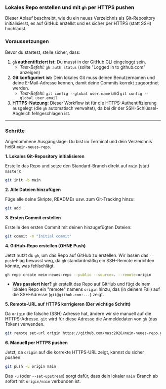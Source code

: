 ### Lokales Repo erstellen und mit `gh` per HTTPS pushen

Dieser Ablauf beschreibt, wie du ein neues Verzeichnis als Git-Repository initialisierst, es auf GitHub erstellst und es sicher per HTTPS (statt SSH) hochlädst.

### Voraussetzungen

Bevor du startest, stelle sicher, dass:

1.  **`gh` authentifiziert ist:** Du musst in der GitHub CLI eingeloggt sein.
      * *Test-Befehl:* `gh auth status` (sollte "Logged in to github.com" anzeigen)
2.  **Git konfiguriert ist:** Dein lokales Git muss deinen Benutzernamen und deine E-Mail-Adresse kennen, damit deine Commits korrekt zugeordnet werden.
      * *Test-Befehl:* `git config --global user.name` und `git config --global user.email`
3.  **HTTPS-Nutzung:** Dieser Workflow ist für die HTTPS-Authentifizierung ausgelegt (die `gh` automatisch verwaltet), da bei dir der SSH-Schlüssel-Abgleich fehlgeschlagen ist.

-----

### Schritte

Angenommene Ausgangslage: Du bist im Terminal und dein Verzeichnis heißt `mein-neues-repo`.

**1. Lokales Git-Repository initialisieren**

Erstelle das Repo und setze den Standard-Branch direkt auf `main` (statt `master`):

```bash
git init -b main
```

**2. Alle Dateien hinzufügen**

Füge alle deine Skripte, READMEs usw. zum Git-Tracking hinzu:

```bash
git add .
```

**3. Ersten Commit erstellen**

Erstelle den ersten Commit mit deinen hinzugefügten Dateien:

```bash
git commit -m "Initial commit"
```

**4. GitHub-Repo erstellen (OHNE Push)**

Jetzt nutzt du `gh`, um das Repo auf GitHub zu erstellen. Wir lassen das `--push`-Flag bewusst weg, da `gh` standardmäßig ein SSH-Remote einrichten könnte, was fehlschlägt.

```bash
gh repo create mein-neues-repo --public --source=. --remote=origin
```

  * **Was passiert hier?** `gh` erstellt das Repo auf GitHub und fügt deinem lokalen Repo ein "remote" namens `origin` hinzu, das (in deinem Fall) auf die SSH-Adresse (`git@github.com:...`) zeigt.

**5. Remote-URL auf HTTPS korrigieren (Der wichtige Schritt)**

Da `origin` die falsche (SSH) Adresse hat, ändern wir sie manuell auf die HTTPS-Adresse. `git` wird für diese Adresse die Anmeldedaten von `gh` (das Token) verwenden.

```bash
git remote set-url origin https://github.com/masc2026/mein-neues-repo.git
```

**6. Manuell per HTTPS pushen**

Jetzt, da `origin` auf die korrekte HTTPS-URL zeigt, kannst du sicher pushen:

```bash
git push -u origin main
```

Das `-u` (oder `--set-upstream`) sorgt dafür, dass dein lokaler `main`-Branch ab sofort mit `origin/main` verbunden ist.